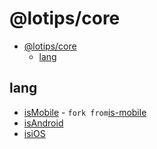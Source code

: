 # @lotips/core

- [@lotips/core](#lotipscore)
  - [lang](#lang)

## lang

- [isMobile]() - `fork from`[is-mobile]()
- [isAndroid]()
- [isiOS]()